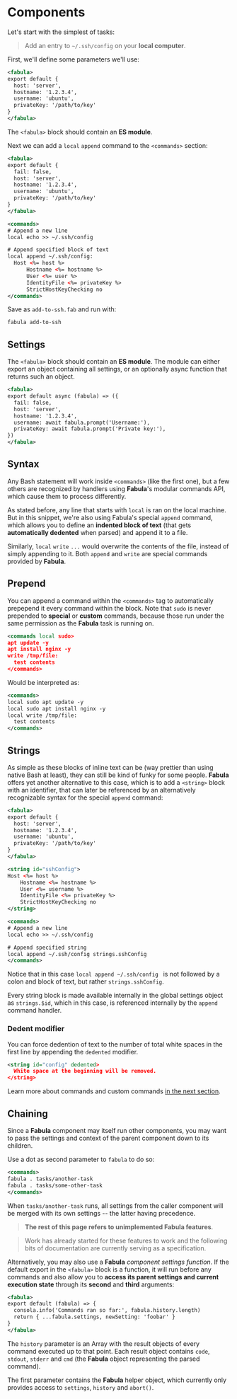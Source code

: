 # Components

Let's start with the simplest of tasks:

> Add an entry to `~/.ssh/config` on your **local computer**. 

First, we'll define some parameters we'll use:

```xml
<fabula>
export default {
  host: 'server',
  hostname: '1.2.3.4',
  username: 'ubuntu',
  privateKey: '/path/to/key'
}
</fabula>
```

The `<fabula>` block should contain an **ES module**.

Next we can add a `local` `append` command to the `<commands>` section:

```xml
<fabula>
export default {
  fail: false,
  host: 'server',
  hostname: '1.2.3.4',
  username: 'ubuntu',
  privateKey: '/path/to/key'
}
</fabula>

<commands>
# Append a new line
local echo >> ~/.ssh/config

# Append specified block of text
local append ~/.ssh/config:
  Host <%= host %>
      Hostname <%= hostname %>
      User <%= user %>
      IdentityFile <%= privateKey %>
      StrictHostKeyChecking no
</commands>
```

Save as `add-to-ssh.fab` and run with:

```sh
fabula add-to-ssh
```

## Settings

The `<fabula>` block should contain an **ES module**. The 
module can either export an object containing all settings, or an 
optionally async function that returns such an object.

```xml
<fabula>
export default async (fabula) => ({
  fail: false,
  host: 'server',
  hostname: '1.2.3.4',
  username: await fabula.prompt('Username:'),
  privateKey: await fabula.prompt('Private key:'),
})
</fabula>
```

## Syntax

Any Bash statement will work inside `<commands>` (like the first one), but a 
few others are recognized by handlers using **Fabula**'s modular commands API, 
which cause them to process differently. 

As stated before, any line that starts with `local` is ran on the local 
machine. But in this snippet, we're also using Fabula's special `append` command, 
which allows you to define an **indented block of text** (that gets 
**automatically dedented** when parsed) and append it to a file. 

Similarly, `local` `write` `...` would overwrite the contents of the 
file, instead of simply appending to it. Both `append` and `write` are special
commands provided by **Fabula**.

## Prepend

You can append a command within the `<commands>` tag to automatically prepepend 
it every command within the block. Note that `sudo` is never prepended to 
**special** or **custom** commands, because those run under the same permission
as the **Fabula** task is running on.

```xml
<commands local sudo>
apt update -y
apt install nginx -y
write /tmp/file:
  test contents
</commands>
```

Would be interpreted as:

```xml
<commands>
local sudo apt update -y
local sudo apt install nginx -y
local write /tmp/file:
  test contents
</commands>
```

## Strings

As simple as these blocks of inline text can be (way 
prettier than using native Bash at least), they can still be kind of funky for 
some people. **Fabula** offers yet another alternative to this case, which is 
to add a `<string>` block with an identifier, that can later be referenced by
an alternatively recognizable syntax for the special `append` command:

```xml
<fabula>
export default {
  host: 'server',
  hostname: '1.2.3.4',
  username: 'ubuntu',
  privateKey: '/path/to/key'
}
</fabula>

<string id="sshConfig">
Host <%= host %>
    Hostname <%= hostname %>
    User <%= username %>
    IdentityFile <%= privateKey %>
    StrictHostKeyChecking no
</string>

<commands>
# Append a new line
local echo >> ~/.ssh/config

# Append specified string
local append ~/.ssh/config strings.sshConfig
</commands>
```

Notice that in this case `local append ~/.ssh/config ` is not followed by a 
colon and block of text, but rather `strings.sshConfig`. 

Every string block is made available internally in the global settings object 
as `strings.$id`, which in this case, is referenced internally by the 
`append` command handler.

### Dedent modifier

You can force dedention of text to the number of total white spaces in the first line by appending the `dedented` modifier.

```xml  
<string id="config" dedented>
  White space at the beginning will be removed.
</string>
```

Learn more about commands and custom commands [in the next section](/commands.html).

## Chaining

Since a **Fabula** component may itself run other components, you may want to 
pass the settings and context of the parent component down to its children.

Use a dot as second parameter to `fabula` to do so:

```xml
<commands>
fabula . tasks/another-task
fabula . tasks/some-other-task
</commands>
```

When `tasks/another-task` runs, all settings from the caller component will be
merged with its own settings -- the latter having precedence. 

> **The rest of this page refers to unimplemented Fabula features**. 

> Work has already started for these features to work and the 
> following bits of documentation are currently serving as a specification.

Alternatively, you may also use a **Fabula** _component settings function_. 
If the default export in the `<fabula>` block is a function, it will run before 
any commands and also allow you to **access its parent settings and current 
execution state** through its **second** and **third** arguments:

```xml
<fabula>
export default (fabula) => {
  consola.info('Commands ran so far:', fabula.history.length)
  return { ...fabula.settings, newSetting: 'foobar' }
}
</fabula>
```

The `history` parameter is an Array with the result objects of every command
executed up to that point. Each result object contains `code`, `stdout`, 
`stderr` and `cmd` (the **Fabula** object representing the parsed command).

The first parameter contains the **Fabula** helper object, which currently
only provides access to `settings`, `history` and `abort()`.
